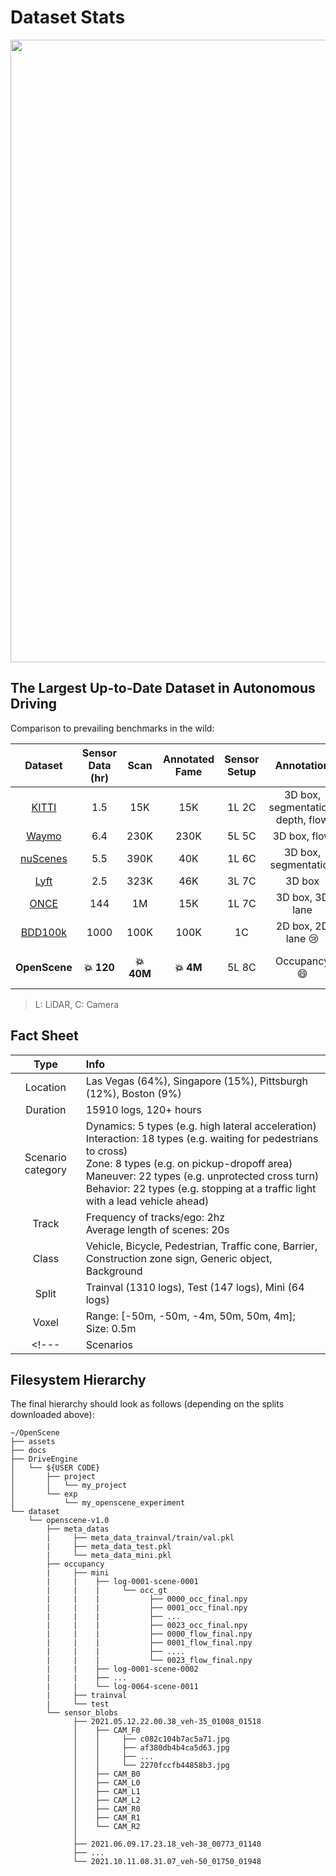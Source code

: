 # Dataset Stats

<p align="center">
  <img src="../assets/OpenScene_data_stats.gif" width="996px" >
</p>

## The Largest Up-to-Date Dataset in Autonomous Driving
Comparison to prevailing benchmarks in the wild: 


|  Dataset  |      Sensor Data (hr)     | Scan | Annotated Fame |  Sensor Setup | Annotation | Ecosystem |
|:---------:|:--------------------:|:---------:|:-------------:|:------:|:--------------------------------------------:|:----------------:|
| [KITTI](https://www.cvlibs.net/datasets/kitti/index.php)  |           1.5  |  15K | 15K         | 1L 2C    | 3D box, segmentation, depth, flow | [Leaderboard](https://www.cvlibs.net/datasets/kitti/eval_object.php?obj_benchmark=3d) |
| [Waymo](https://waymo.com/open/)   |             6.4  |  230K | 230K   | 5L 5C    | 3D box, flow  | [Challenge](https://waymo.com/open/challenges/) |
| [nuScenes](https://www.nuscenes.org/)   |             5.5  |  390K | 40K  | 1L 6C  | 3D box, segmentation  | [Leaderboard](https://www.nuscenes.org/object-detection?externalData=all&mapData=all&modalities=Any) |
| [Lyft](https://self-driving.lyft.com/level5/data/) | 2.5|   323K | 46K | 3L 7C | 3D box | - |
| [ONCE](https://once-for-auto-driving.github.io/)   |            144  |  1M | 15K | 1L 7C  | 3D box, 3D lane  | - |
| [BDD100k](https://www.vis.xyz/bdd100k/)   |            1000  |  100K | 100K| 1C  | 2D box, 2D lane :cry:  | [Workshop](https://www.vis.xyz/bdd100k/challenges/cvpr2023/) |
| **OpenScene** |          **:boom: 120**  |  **:boom: 40M** |  **:boom: 4M** | 5L 8C  | Occupancy :smile: | [Leaderboard](https://opendrivelab.com/AD23Challenge.html#Track3) <br> [Challenge](https://opendrivelab.com/AD24Challenge.html) <br> [Workshop](https://opendrivelab.com/e2ead/cvpr23.html) |

> L: LiDAR, C: Camera


## Fact Sheet

<center>

|  Type  | Info | 
|:---------:|:-----------------|
| Location | Las Vegas (64%), Singapore (15%), Pittsburgh (12%), Boston (9%) |
| Duration | 15910 logs, 120+ hours |
| Scenario category | Dynamics: 5 types (e.g. high lateral acceleration) <br>  Interaction: 18 types (e.g. waiting for pedestrians to cross) <br> Zone: 8 types (e.g. on pickup-dropoff area) <br> Maneuver: 22 types (e.g. unprotected cross turn) <br>  Behavior: 22 types (e.g. stopping at a traffic light with a lead vehicle ahead) |
| Track| Frequency of tracks/ego: 2hz <br> Average length of scenes: 20s |
| Class| Vehicle, Bicycle, Pedestrian, Traffic cone, Barrier, Construction zone sign, Generic object, Background |
| Split | Trainval (1310 logs), Test (147 logs), Mini (64 logs) |
| Voxel | Range: [-50m, -50m, -4m, 50m, 50m, 4m]; Size: 0.5m |
<!---| Scenarios |  Total unique scenario types |--->

</center>

## Filesystem Hierarchy
The final hierarchy should look as follows (depending on the splits downloaded above):
```angular2html
~/OpenScene
├── assets
├── docs
├── DriveEngine
│   └── ${USER CODE}
│       ├── project
│       │   └── my_project
│       └── exp
│           └── my_openscene_experiment
└── dataset
    └── openscene-v1.0
        ├── meta_datas
        |     ├── meta_data_trainval/train/val.pkl
        |     ├── meta_data_test.pkl
        |     └── meta_data_mini.pkl
        ├── occupancy
        |     ├── mini
        |     |    ├── log-0001-scene-0001
        |     |    |     └── occ_gt
        |     |    |           ├── 0000_occ_final.npy
        |     |    |           ├── 0001_occ_final.npy
        |     |    |           ├── ...
        |     |    |           ├── 0023_occ_final.npy
        |     |    |           ├── 0000_flow_final.npy
        |     |    |           ├── 0001_flow_final.npy
        |     |    |           ├── ....
        |     |    |           └── 0023_flow_final.npy
        |     |    ├── log-0001-scene-0002
        |     |    ├── ...
        |     |    └── log-0064-scene-0011
        |     ├── trainval
        |     └── test
        └── sensor_blobs   
              ├── 2021.05.12.22.00.38_veh-35_01008_01518                                           
              │    ├── CAM_F0
              │    │     ├── c082c104b7ac5a71.jpg
              │    │     ├── af380db4b4ca5d63.jpg
              │    │     ├── ...
              │    │     └── 2270fccfb44858b3.jpg
              │    ├── CAM_B0
              │    ├── CAM_L0
              │    ├── CAM_L1
              │    ├── CAM_L2
              │    ├── CAM_R0
              │    ├── CAM_R1
              │    └── CAM_R2
              │
              ├── 2021.06.09.17.23.18_veh-38_00773_01140 
              ├── ...                                                                            
              └── 2021.10.11.08.31.07_veh-50_01750_01948
```

